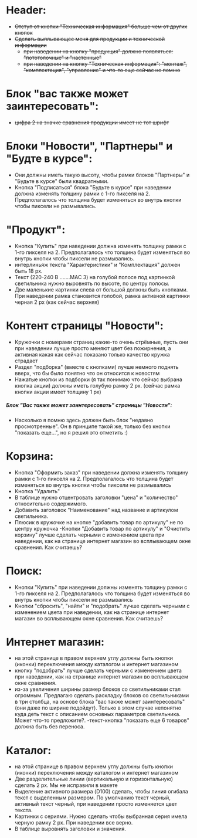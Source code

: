 # Header:
- ~~Отступ от кнопки "Техническая информация" больше чем от других кнопок~~
- ~~Сделать выплывающее меня для продукции и технической информации~~
  - ~~при наведении на кнопку "продукция" должно появляться: "пототолочные" и "настенные"~~
  - ~~при наведении на кнопку "Техническая информация": "монтаж", "комплектация", "управление" и что-то еще сейчас не помню~~

# Блок "вас также может заинтересовать":
- ~~цифра 2 на значке сравнения продукции имеет не тот шрифт~~
 
# Блоки "Новости", "Партнеры" и "Будте в курсе":
- Они должны иметь такую высоту, чтобы рамки блоков "Партнеры" и "Будьте в курсе" были квадратными.
- Кнопка "Подписаться" блока "Будьте в курсе" при наведении должна изменять толщину рамки с 1-го пикселя на 2. Предполагалось что толщина будет изменяться во внутрь кнопки чтобы пиксели не размывались.
 
# "Продукт":
- Кнопка "Купить" при наведении должна изменять толщину рамки с 1-го пикселя на 2. Предполагалось что толщина будет изменяться во внутрь кнопки чтобы пиксели не размывались.
- интерлиньяж текста "Характеристики" и "Комплектация" должен быть 18 px.
- Текст (220-240 В .......MAC 3) на голубой полосе под картинкой светильника нужно выровнять по высоте, по центру полосы.
- Две маленькие картинки слева от большой должны быть кнопками. При наведении рамка становится голобой, рамка активной картинки черная 2 px (как сейчас верхняя)
 
# Контент страницы "Новости":
- Кружочки с номерами страниц какие-то очень стрёмные, пусть они при наведении лучше просто меняют цвет без пожирнения, а активная какая как сейчас показано только качество кружка страдает
- Раздел "подборка" (вместе с кнопками) лучше немного поднять вверх, что бы было понятно что он относится к новостям
- Нажатые кнопки из подборки (я так понимаю что сейчас выбрана кнопка акции) должны иметь голубую рамку 2 px. (сейчас рамка кнопки акции имеет толщину 1 px)
 
##### Блок "Вас также может заинтересовать" страницы "Новости":
- Насколько я помню здесь должен быть блок "недавно просмотренные". Он в принципе такой же, только без кнопки "показать еще...", но я решил это отметить :)
 
# Корзина:
- Кнопка "Оформить заказ" при наведении должна изменять толщину рамки с 1-го пикселя на 2. Предполагалось что толщина будет изменяться во внутрь кнопки чтобы пиксели не размывались
- Кнопка "Удалить" 
- В таблице нужно отцентровать заголовки "цена" и "количество" относительно содержимого.
- Добавить заголовок "Наименование" над название и артикулом светильника.
- Плюсик в кружочке на кнопке "добавить товар по артикулу" не по центру кружочка
-Кнопки "Добавить товар по артикулу" и "Очистить корзину" лучше сделать черными с изменением цвета при наведении, как на странице интернет магазин во всплывающем окне сравнения. Как считаешь?
 
# Поиск:
- Кнопки "Купить" при наведении должны изменять толщину рамки с 1-го пикселя на 2. Предполагалось что толщина будет изменяться во внутрь кнопки чтобы пиксели не размывались
- Кнопки "сбросить", "найти" и "подобрать" лучше сделать черными с изменением цвета при наведении, как на странице интернет магазин во всплывающем окне сравнения. Как считаешь?
 
# Интернет магазин:
- на этой странице в правом верхнем углу должны быть кнопки (иконки) переключения между каталогом и интернет магазином
- кнопку "подобрать" лучше сделать черными с изменением цвета при наведении, как на странице интернет магазин во всплывающем окне сравнения.
- из-за увеличения ширины размер блоков со светильниками стал огромным. Предлагаю сделать раскладку блоков со светильниками в три столбца, на основе блока "вас также может заинтересовать" (они даже по ширине подойдут). Только в этом случае непонятно куда деть текст с описанием основных параметров светильника. Может что-то предложите?. 
-текст-кнопка "показать еще 6 товаров" должна быть без переноса.
 
# Каталог:
- на этой странице в правом верхнем углу должны быть кнопки (иконки) переключения между каталогом и интернет магазином
- Две разделительные линии (вертикальную и горизонтальную) сделать 2 px. Мы не исправили в макете
- Выделение активного размера (D100) сделать, чтобы линия огибала текст с выделенным размером. По умолчанию текст черный, активный текст черный, при наведении просто изменяется цвет текста. 
- Картинки с сериями. Нужно сделать чтобы выбранная серия имела черную рамку 2 px. При наведении все верно.
- В таблице выровнять заголовки и значения.